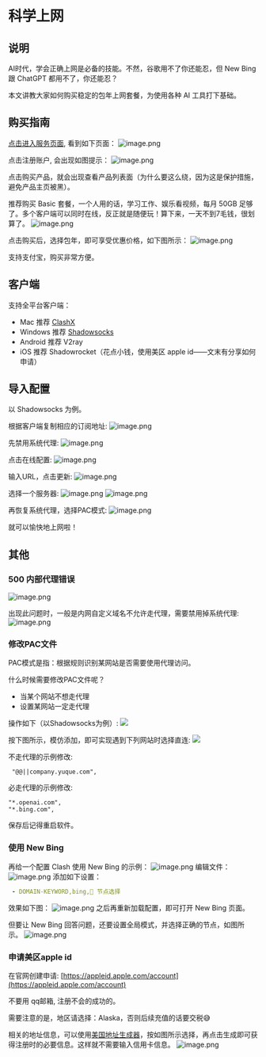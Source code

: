# 科学上网
## 说明
AI时代，学会正确上网是必备的技能。不然，谷歌用不了你还能忍，但 New Bing 跟 ChatGPT 都用不了，你还能忍？

本文讲教大家如何购买稳定的包年上网套餐，为使用各种 AI 工具打下基础。
## 购买指南
[点击进入服务页面](https://cp.cloudnx.cc/aff.php?aff=22930), 看到如下页面：
![image.png](https://raw.gitmirror.com/levy9527/image-holder/main/docs/tools/1682172119852.png)

点击注册账户, 会出现如图提示：
![image.png](https://raw.gitmirror.com/levy9527/image-holder/main/docs/tools/1682172124456.png)

点击购买产品，就会出现查看产品列表面（为什么要这么绕，因为这是保护措施，避免产品主页被黑）。

推荐购买 Basic 套餐，一个人用的话，学习工作、娱乐看视频，每月 50GB 足够了。多个客户端可以同时在线，反正就是随便玩！算下来，一天不到7毛钱，很划算了。
![image.png](https://raw.gitmirror.com/levy9527/image-holder/main/docs/tools/img.png)

点击购买后，选择包年，即可享受优惠价格，如下图所示：
![image.png](https://raw.gitmirror.com/levy9527/image-holder/main/docs/tools/img_1.png)

支持支付宝，购买非常方便。

## 客户端

支持全平台客户端：

- Mac 推荐 [ClashX](https://github.com/yichengchen/clashX/releases)
- Windows 推荐 [Shadowsocks](https://github.com/shadowsocks/shadowsocks-windows/releases)
- Android 推荐 V2ray
- iOS 推荐 Shadowrocket（花点小钱，使用美区 apple id——文末有分享如何申请）

## 导入配置

以 Shadowsocks 为例。

根据客户端复制相应的订阅地址:
![image.png](https://raw.gitmirror.com/levy9527/image-holder/main/docs/tools/1682172131049.png)

先禁用系统代理:
![image.png](https://raw.gitmirror.com/levy9527/image-holder/main/docs/tools/1682172136278.png)

点击在线配置:
![image.png](https://raw.gitmirror.com/levy9527/image-holder/main/docs/tools/1682172141931.png)

输入URL，点击更新:
![image.png](https://raw.gitmirror.com/levy9527/image-holder/main/docs/tools/1682172145950.png)

选择一个服务器:
![image.png](https://raw.gitmirror.com/levy9527/image-holder/main/docs/tools/1682172149930.png)
![image.png](https://raw.gitmirror.com/levy9527/image-holder/main/docs/tools/1682172155098.png)

再恢复系统代理，选择PAC模式:
![image.png](https://raw.gitmirror.com/levy9527/image-holder/main/docs/tools/1682172160264.png)

就可以愉快地上网啦！
## 其他
### 500 内部代理错误 
![image.png](https://raw.gitmirror.com/levy9527/image-holder/main/docs/tools/1682172164184.png)

出现此问题时，一般是内网自定义域名不允许走代理，需要禁用掉系统代理:
![image.png](https://raw.gitmirror.com/levy9527/image-holder/main/docs/tools/1682172170331.png)

### 修改PAC文件
PAC模式是指：根据规则识别某网站是否需要使用代理访问。

什么时候需要修改PAC文件呢？

- 当某个网站不想走代理
- 设置某网站一定走代理

操作如下（以Shadowsocks为例）:
![](https://raw.gitmirror.com/levy9527/image-holder/main/docs/tools/1682172175096.png)

按下图所示，模仿添加，即可实现遇到下列网站时选择直连:
![](https://raw.gitmirror.com/levy9527/image-holder/main/docs/tools/1682172179825.png)

不走代理的示例修改:
```shell
 "@@||company.yuque.com",
```

必走代理的示例修改:
```shell
"*.openai.com",
"*.bing.com",
```

保存后记得重启软件。

### 使用 New Bing
再给一个配置 Clash 使用 New Bing 的示例：
![image.png](https://raw.gitmirror.com/levy9527/image-holder/main/docs/tools/1682172184433.png)
编辑文件：
![image.png](https://raw.gitmirror.com/levy9527/image-holder/main/docs/tools/1682172189506.png)
添加如下设置：
```yaml
 - DOMAIN-KEYWORD,bing,🚀 节点选择
```
效果如下图：
![image.png](https://raw.gitmirror.com/levy9527/image-holder/main/docs/tools/1682172193803.png)
之后再重新加载配置，即可打开 New Bing 页面。

但要让 New Bing 回答问题，还要设置全局模式，并选择正确的节点，如图所示。
![image.png](https://raw.gitmirror.com/levy9527/image-holder/main/docs/tools/1682172198850.png)
### 申请美区apple id
在官网创建申请: [https://appleid.apple.com/account](https://appleid.apple.com/account)

不要用 qq邮箱, 注册不会的成功的。

需要注意的是，地区请选择：Alaska，否则后续充值的话要交税😅

相关的地址信息，可以使用[美国地址生成器](https://www.prepostseo.com/tool/fake-address-generator)，按如图所示选择，再点击生成即可获得注册时的必要信息。这样就不需要输入信用卡信息。
![image.png](https://raw.gitmirror.com/levy9527/image-holder/main/docs/tools/1682172198851.png)